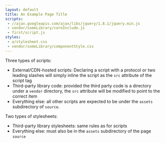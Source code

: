 ```yaml
---
layout: default
title: An Example Page Title
scripts:
 - //ajax.googleapis.com/ajax/libs/jquery/1.8.1/jquery.min.js
 - vendor/someLibrary/coreInclude.js
 - first/script.js
styles:
 - a/stylesheet.css
 - vendor/someLibrary/componentStyle.css
---
```

Three types of scripts:
 - External/CDN-hosted scripts: Declaring a script with a protocol or two leading slashes will simply inline the script as the `src` attribute of the script tag
 - Third-party library code: provided the third party code is a directory under a `vendor` directory, the `src` attribute will be modified to point to the correct item
 - Everything else: all other scripts are expected to be under the `assets` subdirectory of `source`.

 Two types of stylesheets:
 - Third-party library stylesheets: same rules as for scripts
 - Everything else: must also be in the `assets` subdirectory of the page `source`
